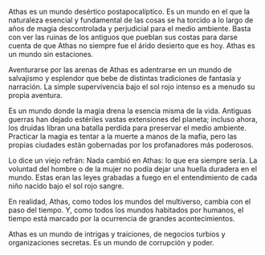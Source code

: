 Athas es un mundo desértico postapocalíptico. Es un mundo en el que la naturaleza esencial y fundamental de las cosas se ha torcido a lo largo de años de magia descontrolada y perjudicial para el medio ambiente. Basta con ver las ruinas de los antiguos que pueblan sus costas para darse cuenta de que Athas no siempre fue el árido desierto que es hoy. Athas es un mundo sin estaciones.

Aventurarse por las arenas de Athas es adentrarse en un mundo de salvajismo y esplendor que bebe de distintas tradiciones de fantasía y narración. La simple supervivencia bajo el sol rojo intenso es a menudo su propia aventura.

<span class="censurado">Es un mundo donde la magia drena la esencia misma de la vida.</span> Antiguas guerras han dejado estériles vastas extensiones del planeta; incluso ahora, los druidas libran una batalla perdida para preservar el medio ambiente. Practicar la magia es tentar a la muerte a manos de la mafia, pero las propias ciudades están gobernadas por los profanadores más poderosos.

Lo dice un viejo refrán: Nada cambió en Athas: lo que era siempre sería. La voluntad del hombre o de la mujer no podía dejar una huella duradera en el mundo. Estas eran las leyes grabadas a fuego en el entendimiento de cada niño nacido bajo el sol rojo sangre.

En realidad, Athas, como todos los mundos del multiverso, cambia con el paso del tiempo. Y, como todos los mundos habitados por humanos, el tiempo está marcado por la ocurrencia de grandes acontecimientos.

Athas es un mundo de intrigas y traiciones, de negocios turbios y organizaciones secretas. Es un mundo de corrupción y poder.